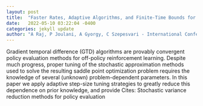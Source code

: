 ```yaml
---
layout: post
title:  "Faster Rates, Adaptive Algorithms, and Finite-Time Bounds for Linear Composition Optimization and Gradient TD Learning"
date:   2022-05-10 03:22:04 -0400
categories: jekyll update
author: "A Raj, P Joulani, A Gyorgy, C Szepesvari - International Conference on Artificial , 2022"
---
```

Gradient temporal difference (GTD) algorithms are provably convergent policy evaluation methods for off-policy reinforcement learning. Despite much progress, proper tuning of the stochastic approximation methods used to solve the resulting saddle point optimization problem requires the knowledge of several (unknown) problem-dependent parameters. In this paper we apply adaptive step-size tuning strategies to greatly reduce this dependence on prior knowledge, and provide Cites: Stochastic variance reduction methods for policy evaluation